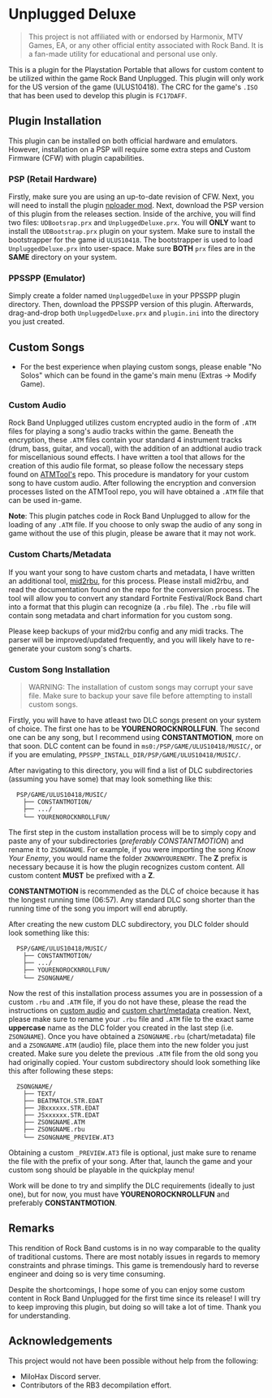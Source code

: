 # Unplugged Deluxe

> This project is not affiliated with or endorsed by Harmonix, MTV Games, EA, or any other official entity associated with Rock Band. It is a fan-made utility for educational and personal use only.

This is a plugin for the Playstation Portable that allows for custom content to be utilized within the game Rock Band Unplugged. This plugin will only work for the US version of the game (ULUS10418). The CRC for the game's `.ISO` that has been used to develop this plugin is `FC17DAFF`.

## Plugin Installation

This plugin can be installed on both official hardware and emulators. However, installation on a PSP will require some extra steps and Custom Firmware (CFW) with plugin capabilities.

### PSP (Retail Hardware)

Firstly, make sure you are using an up-to-date revision of CFW. Next, you will need to install the plugin [nploader mod](https://github.com/lusid1/nploader_mod). Next, download the PSP version of this plugin from the releases section. Inside of the archive, you will find two files: `UDBootsrap.prx` and `UnpluggedDeluxe.prx`. You will **ONLY** want to install the `UDBootstrap.prx` plugin on your system. Make sure to install the bootstrapper for the game id `ULUS10418`. The bootstrapper is used to load  `UnpluggedDeluxe.prx` into user-space. Make sure **BOTH** `prx` files are in the **SAME** directory on your system.

### PPSSPP (Emulator)

Simply create a folder named `UnpluggedDeluxe` in your PPSSPP plugin directory. Then, download the PPSSPP version of this plugin. Afterwards, drag-and-drop both `UnpluggedDeluxe.prx` and `plugin.ini` into the directory you just created.

## Custom Songs

- For the best experience when playing custom songs, please enable "No Solos" which can be found in the game's main menu (Extras -> Modify Game).

### Custom Audio
Rock Band Unplugged utilizes custom encrypted audio in the form of `.ATM` files for playing a song's audio tracks within the game. Beneath the encryption, these `.ATM` files contain your standard 4 instrument tracks (drum, bass, guitar, and vocal), with the addition of an addtional audio track for miscellanious sound effects. I have written a tool that allows for the creation of this audio file format, so please follow the necessary steps found on [ATMTool's](https://github.com/maodus/ATMTool) repo. This procedure is mandatory for your custom song to have custom audio. After following the encryption and conversion processes listed on the ATMTool repo, you will have obtained a `.ATM` file that can be used in-game.

**Note**: This plugin patches code in Rock Band Unplugged to allow for the loading of any `.ATM` file. If you choose to only swap the audio of any song in game without the use of this plugin, please be aware that it may not work.

### Custom Charts/Metadata
If you want your song to have custom charts and metadata, I have written an additional tool, [mid2rbu](https://github.com/maodus/mid2rbu), for this process. Please install mid2rbu, and read the documentation found on the repo for the conversion process. The tool will allow you to convert any standard Fortnite Festival/Rock Band chart into a format that this plugin can recognize (a `.rbu` file). The `.rbu` file will contain song metadata and chart information for you custom song.

Please keep backups of your mid2rbu config and any midi tracks. The parser will be improved/updated frequently, and you will likely have to re-generate your custom song's charts.

### Custom Song Installation
> WARNING: The installation of custom songs may corrupt your save file. Make sure to backup your save file before attempting to install custom songs.

Firstly, you will have to have atleast two DLC songs present on your system of choice. The first one has to be **YOURENOROCKNROLLFUN**. The second one can be any song, but I recommend using **CONSTANTMOTION**, more on that soon. DLC content can be found in `ms0:/PSP/GAME/ULUS10418/MUSIC/`, or if you are emulating, `PPSSPP_INSTALL_DIR/PSP/GAME/ULUS10418/MUSIC/`.

After navigating to this directory, you will find a list of DLC subdirectories (assuming you have some) that may look something like this:

<pre> <code> PSP/GAME/ULUS10418/MUSIC/
	├── CONSTANTMOTION/
	├── .../
	└── YOURENOROCKNROLLFUN/</code> </pre>


The first step in the custom installation process will be to simply copy and paste any of your subdirectories (*preferably CONSTANTMOTION*) and rename it to `ZSONGNAME`. For example, if you were importing the song *Know Your Enemy*, you would name the folder `ZKNOWYOURENEMY`. The **Z** prefix is necessary because it is how the plugin recognizes custom content. All custom content **MUST** be prefixed with a **Z**.

 **CONSTANTMOTION** is recommended as the DLC of choice because it has the longest running time (06:57). Any standard DLC song shorter than the running time of the song you import will end abruptly.

After creating the new custom DLC subdirectory, you DLC folder should look something like this:

<pre> <code> PSP/GAME/ULUS10418/MUSIC/
	├── CONSTANTMOTION/
	├── .../
	├── YOURENOROCKNROLLFUN/
	└── ZSONGNAME/</code> </pre>
 
Now the rest of this installation process assumes you are in possession of a custom `.rbu` and `.ATM` file, if you do not have these, please the read the instructions on [custom audio](https://github.com/maodus/UnpluggedDeluxe#custom-audio) and [custom chart/metadata](https://github.com/maodus/UnpluggedDeluxe#custom-chartsmetadata) creation. Next, please make sure to rename your `.rbu` file and `.ATM` file to the exact same **uppercase** name as the DLC folder you created in the last step (i.e. `ZSONGNAME`). Once you have obtained a `ZSONGNAME.rbu` (chart/metadata) file and a `ZSONGNAME.ATM` (audio) file, place them into the new folder you just created. Make sure you delete the previous `.ATM` file from the old song you had originally copied. Your custom subdirectory should look something like this after following these steps:

<pre> <code> ZSONGNAME/
	├── TEXT/
	├── BEATMATCH.STR.EDAT
	├── JBxxxxxx.STR.EDAT
	├── JSxxxxxx.STR.EDAT
	├── ZSONGNAME.ATM
	├── ZSONGNAME.rbu
	└── ZSONGNAME_PREVIEW.AT3</code> </pre>

Obtaining a custom `_PREVIEW.AT3` file is optional, just make sure to rename the file with the prefix of your song. After that, launch the game and your custom song should be playable in the quickplay menu!

Work will be done to try and simplify the DLC requirements (ideally to just one), but for now, you must have **YOURENOROCKNROLLFUN** and preferably **CONSTANTMOTION**.

## Remarks

This rendition of Rock Band customs is in no way comparable to the quality of traditional customs. There are most notably issues in regards to memory constraints and phrase timings. This game is tremendously hard to reverse engineer and doing so is very time consuming.

Despite the shortcomings, I hope some of you can enjoy some custom content in Rock Band Unplugged for the first time since its release! I will try to keep improving this plugin, but doing so will take a lot of time. Thank you for understanding.

## Acknowledgements

This project would not have been possible without help from the following:

- MiloHax Discord server.
- Contributors of the RB3 decompilation effort.
